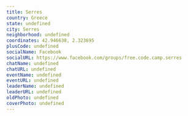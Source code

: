```yaml
---
title: Serres
country: Greece
state: undefined
city: Serres
neighborhood: undefined
coordinates: 42.946638, 2.323695
plusCode: undefined
socialName: Facebook
socialURL: https://www.facebook.com/groups/free.code.camp.serres
chatName: undefined
chatURL: undefined
eventName: undefined
eventURL: undefined
leaderName: undefined
leaderURL: undefined
oldPhoto: undefined
coverPhoto: undefined
---
```

